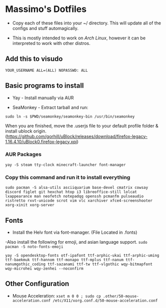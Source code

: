 # Massimo's Dotfiles

- Copy each of these files into your ~/ directory. This will update all of the configs and stuff automagically.

- This is mostly intended to work on *Arch Linux*, however it can be interpreted to work with other distros.

## Add this to visudo

`YOUR_USERNAME ALL=(ALL) NOPASSWD: ALL`

## Basic programs to install

- Yay - Install manually via AUR

- SeaMonkey - Extract tarball and run:

`sudo ln -s $PWD/seamonkey/seamonkey-bin /usr/bin/seamonkey`

When you are finished, move the .userjs file to your default profile folder & install ublock origin.
(https://github.com/gorhill/uBlock/releases/download/firefox-legacy-1.16.4.10/uBlock0.firefox-legacy.xpi)

### AUR Packages

`yay -S steam tty-clock minecraft-launcher font-manager`

### Copy this command and run it to install everything 

`sudo pacman -S alsa-utils asciiquarium base-devel cmatrix cowsay discord figlet git hexchat htop i3 libreoffice-still lolcat lxappearance man neofetch notepadqq openssh pcmanfm pulseaudio ristretto rxvt-unicode scrot vim vlc xarchiver xfce4-screenshooter xorg-xinit xorg-server`

## Fonts

- Install the Helv font via font-manager. (File Located in .fonts)

-Also install the following for emoji, and asian language support.
`sudo pacman -S noto-fonts-emoji`

`yay -S opendesktop-fonts otf-ipafont ttf-arphic-ukai ttf-arphic-uming ttf-baekmuk ttf-hannom ttf-monapo ttf-mplus ttf-nanum ttf-nanumgothic_coding ttf-sazanami ttf-tw ttf-vlgothic wqy-bitmapfont wqy-microhei wqy-zenhei --noconfirm`

## Other Configuration

- Mouse Acceleration: `xset m 0 0 ; sudo cp .other/50-mouse-acceleration.conf /etc/X11/xorg.conf.d/50-mouse-acceleration.conf`
